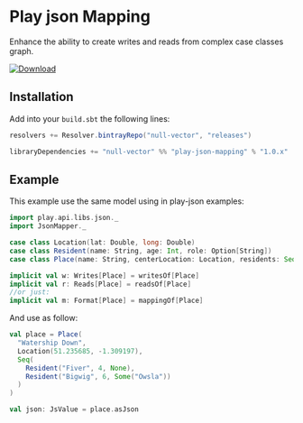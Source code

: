 # Play json Mapping
Enhance the ability to create writes and reads from complex case classes graph. 

[ ![Download](https://api.bintray.com/packages/null-vector/releases/play-json-mapping/images/download.svg?) ](https://bintray.com/null-vector/releases/play-json-mapping/1.0.0/link)

## Installation
Add into your `build.sbt` the following lines:
```scala
resolvers += Resolver.bintrayRepo("null-vector", "releases")
```
```scala
libraryDependencies += "null-vector" %% "play-json-mapping" % "1.0.x"
```
## Example
This example use the same model using in play-json examples:
```scala
import play.api.libs.json._
import JsonMapper._

case class Location(lat: Double, long: Double)
case class Resident(name: String, age: Int, role: Option[String])
case class Place(name: String, centerLocation: Location, residents: Seq[Resident])

implicit val w: Writes[Place] = writesOf[Place]
implicit val r: Reads[Place] = readsOf[Place]
//or just:
implicit val m: Format[Place] = mappingOf[Place]
```
And use as follow:
```scala
val place = Place(
  "Watership Down",
  Location(51.235685, -1.309197),
  Seq(
    Resident("Fiver", 4, None),
    Resident("Bigwig", 6, Some("Owsla"))
  )
)

val json: JsValue = place.asJson
```
